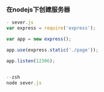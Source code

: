 ### 在nodejs下创建服务器

```js
- sever.js
var express = require('express');

var app = new express();

app.use(express.static('./page'));

app.listen(12306);


--zsh
node sever.js
```

